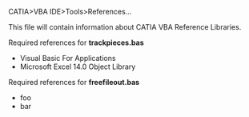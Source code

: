 CATIA>VBA IDE>Tools>References...

This file will contain information about CATIA VBA Reference Libraries.

Required references for **trackpieces.bas**
* Visual Basic For Applications
* Microsoft Excel 14.0 Object Library

Required references for **freefileout.bas**
* foo
* bar
